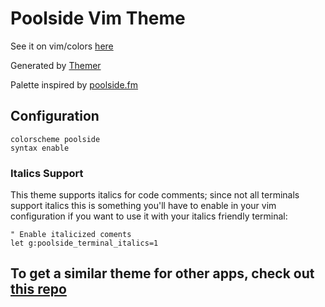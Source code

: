 # Poolside Vim Theme

See it on vim/colors [here](https://vimcolors.com/1009/poolside/light)

Generated by [Themer](https://github.com/mjswensen/themer)

Palette inspired by [poolside.fm](https://poolside.fm)


## Configuration

```vim
colorscheme poolside
syntax enable
```

### Italics Support
This theme supports italics for code comments;  since not all terminals support italics this is something you'll have to enable in your vim configuration if you want to use it with your italics friendly terminal:

```vim
" Enable italicized coments
let g:poolside_terminal_italics=1
```

## To get a similar theme for other apps, check out [this repo](https://github.com/sansbrina/poolside-themes)
